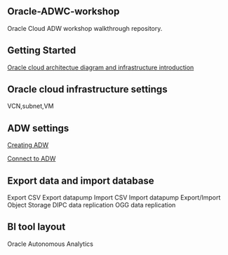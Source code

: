 ## Oracle-ADWC-workshop

Oracle Cloud ADW workshop walkthrough repository.

## Getting Started

[Oracle cloud architectue diagram and infrastructure introduction](https://github.com/Lhanber/Oracle-ADWC-workshop/blob/master/00-getting-started/workshop_architecture_diagram.md#oracle-cloud-architecture)

## Oracle cloud infrastructure settings
VCN,subnet,VM

## ADW settings
[Creating ADW](https://github.com/Lhanber/Oracle-ADWC-workshop/blob/master/00-getting-started/workshop_architecture_diagram.md#oracle-cloud-architecture)

[Connect to ADW](https://github.com/Lhanber/Oracle-ADWC-workshop/blob/master/00-getting-started/workshop_architecture_diagram.md#oracle-cloud-architecture)

## Export data and import database
Export CSV
Export datapump
Import CSV
Import datapump
Export/Import Object Storage
DIPC data replication
OGG data replication

## BI tool layout
Oracle Autonomous Analytics
